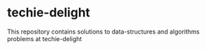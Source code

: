 # techie-delight
This repository contains solutions to data-structures and algorithms problems at techie-delight
